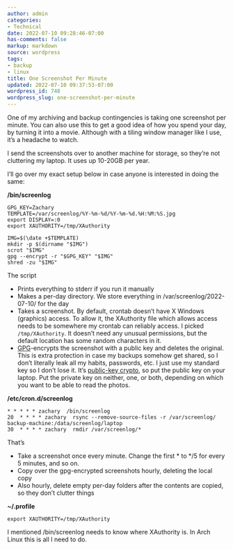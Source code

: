 ```yaml
---
author: admin
categories:
- Technical
date: 2022-07-10 09:28:46-07:00
has-comments: false
markup: markdown
source: wordpress
tags:
- backup
- linux
title: One Screenshot Per Minute
updated: 2022-07-10 09:37:53-07:00
wordpress_id: 748
wordpress_slug: one-screenshot-per-minute
---
```

One of my archiving and backup contingencies is taking one screenshot per minute. You can also use this to get a good idea of how you spend your day, by turning it into a movie. Although with a tiling window manager like I use, it’s a headache to watch.

I send the screenshots over to another machine for storage, so they’re not cluttering my laptop. It uses up 10-20GB per year.

I’ll go over my exact setup below in case anyone is interested in doing the same:

**/bin/screenlog**

```
GPG_KEY=Zachary
TEMPLATE=/var/screenlog/%Y-%m-%d/%Y-%m-%d.%H:%M:%S.jpg
export DISPLAY=:0
export XAUTHORITY=/tmp/XAuthority

IMG=$(\date +$TEMPLATE)
mkdir -p $(dirname "$IMG")
scrot "$IMG"
gpg --encrypt -r "$GPG_KEY" "$IMG"
shred -zu "$IMG"
```

The script

-   Prints everything to stderr if you run it manually
-   Makes a per-day directory. We store everything in /var/screenlog/2022-07-10/ for the day
-   Takes a screenshot. By default, crontab doesn’t have X Windows (graphics) access. To allow it, the XAuthority file which allows access needs to be somewhere my crontab can reliably access. I picked `/tmp/XAuthority`. It doesn’t need any unusual permissions, but the default location has some random characters in it.
-   [GPG](https://www.gnupg.org/)\-encrypts the screenshot with a public key and deletes the original. This is extra protection in case my backups somehow get shared, so I don’t literally leak all my habits, passwords, etc. I just use my standard key so I don’t lose it. It’s [public-key crypto](https://en.wikipedia.org/wiki/Public-key_cryptography), so put the public key on your laptop. Put the private key on neither, one, or both, depending on which you want to be able to read the photos.

**/etc/cron.d/screenlog**

```
* * * * * zachary  /bin/screenlog
20  * * * * zachary  rsync --remove-source-files -r /var/screenlog/ backup-machine:/data/screenlog/laptop
30  * * * * zachary  rmdir /var/screenlog/*
```

That’s

-   Take a screenshot once every minute. Change the first \* to \*/5 for every 5 minutes, and so on.
-   Copy over the gpg-encrypted screenshots hourly, deleting the local copy
-   Also hourly, delete empty per-day folders after the contents are copied, so they don’t clutter things

**~/.profile**

```
export XAUTHORITY=/tmp/XAuthority
```

I mentioned /bin/screenlog needs to know where XAuthority is. In Arch Linux this is all I need to do.
